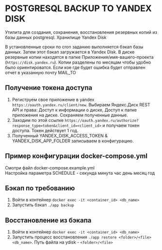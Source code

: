 # POSTGRESQL BACKUP TO YANDEX DISK

Утилита для создания, сохранения, восстановления резервных копий из базы данных postgresql. Хранилище Yandex Disk

В установленные сроки по cron заданию выполняется бэкап базы данных. Затем этот бэкап загружается в Yandex Disk. В диске резервные копии находятся в папке Приложения/имя-вашего-проекта (`https://disk.yandex.ru`). Копии разделены по месяцам чтобы удобно было ориентироватся. Если кое где будет ошибка будет отправлен отчет в указанную почту MAIL_TO

## Получение токена доступа

1. Региструем свое приложение в yandex `https://oauth.yandex.ru/client/new`. Выбираем Яндекс.Диск REST API и права: Доступ к информации о диске, Доступ к папке приложения на диске. Сохраняем полученные данные.
2. Заходим по этой ссылке `https://oauth.yandex.ru/authorize?response_type=token&client_id=<client_id>` и получаем токен доступа. Токен действует 1 год.
3. Полученный YANDEX_DISK_ACCESS_TOKEN & YANDEX_DISK_APP_FOLDER записываем в конфигурацию.

## Пример конфигурации docker-compose.yml

Смотри файл docker-compose.example.yml    
Настройка параметра SCHEDULE - секунда минута час день месяц год    

## Бэкап по требованию

1. Войти в контейнер `docker exec -it <container_id> <db_name>`
2. Запустить бэкап `./app backup`

## Восстановление из бэкапа

1. Войти в контейнер `docker exec -it <container_id> <db_name>`
2. Запустить процесс восстановления `./app restore <folder>/<file> <db_name>`. Путь файла на ydisk - `<folder>/<file>`
